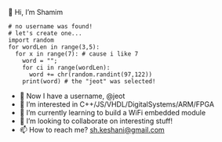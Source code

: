 👋 Hi, I’m Shamim
```
# no username was found!
# let's create one...
import random
for wordLen in range(3,5):
  for x in range(7): # cause i like 7
    word = "";
    for ci in range(wordLen):
      word += chr(random.randint(97,122))
    print(word) # the "jeot" was selected!
```
- 🤩 Now I have a username, @jeot
- 👀 I’m interested in C++/JS/VHDL/DigitalSystems/ARM/FPGA
- 🌱 I’m currently learning to build a WiFi embedded module
- 💞️ I’m looking to collaborate on interesting stuff!
- 📫 How to reach me? sh.keshani@gmail.com

<!---
jeot/jeot is a ✨ special ✨ repository because its `README.md` (this file) appears on your GitHub profile.
You can click the Preview link to take a look at your changes.
--->
